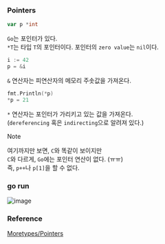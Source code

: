 ### Pointers
```go
var p *int
```
`Go`는 포인터가 있다.<br>
`*T`는 타입 `T`의 포인터이다. 포인터의 `zero value`는 `nil`이다.<br>
```go
i := 42
p = &i
```
`&` 연산자는 피연산자의 메모리 주솟값을 가져온다.<br>
```go
fmt.Println(*p)
*p = 21
```
`*` 연산자는 포인터가 가리키고 있는 값을 가져온다.<br>
(`dereferencing` 혹은 `indirecting`으로 알려져 있다.)<br>
> [!NOTE]
> 여기까지만 보면, `C`와 똑같이 보이지만<br>
> `C`와 다르게, `Go`에는 포인터 연산이 없다. (ㅠㅠ)<br>
> 즉, `p++`나 `p[1]`을 할 수 없다.<br>

### go run
![image](https://github.com/user-attachments/assets/94b70068-f8d6-42e8-98f7-bfa2f2c78e97)

### Reference
[Moretypes/Pointers](https://go.dev/tour/moretypes/1)<br>
